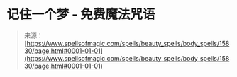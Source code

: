 <!--yml

类别：未分类

日期：2024-06-12 18:55:30

-->

# 记住一个梦 - 免费魔法咒语

> 来源：[https://www.spellsofmagic.com/spells/beauty_spells/body_spells/15830/page.html#0001-01-01](https://www.spellsofmagic.com/spells/beauty_spells/body_spells/15830/page.html#0001-01-01)
